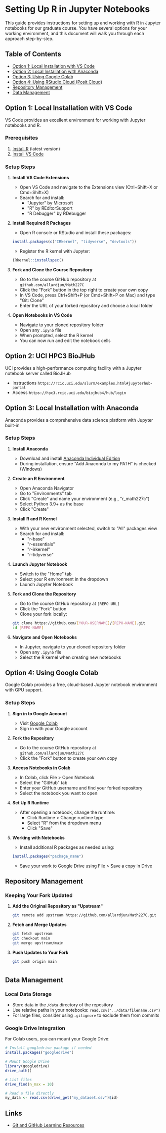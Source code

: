 # Setting Up R in Jupyter Notebooks

This guide provides instructions for setting up and working with R in Jupyter notebooks for our graduate course. You have several options for your working environment, and this document will walk you through each approach step-by-step.

## Table of Contents
- [Option 1: Local Installation with VS Code](#option-1-local-installation-with-vs-code)
- [Option 2: Local Installation with Anaconda](#option-2-local-installation-with-anaconda)
- [Option 3: Using Google Colab](#option-3-using-google-colab)
- [Option 4: Using RStudio Cloud (Posit Cloud)](#option-4-using-rstudio-cloud-posit-cloud)
- [Repository Management](#repository-management)
- [Data Management](#data-management)

## Option 1: Local Installation with VS Code

VS Code provides an excellent environment for working with Jupyter notebooks and R.

### Prerequisites
1. [Install R](https://cran.r-project.org/) (latest version)
2. [Install VS Code](https://code.visualstudio.com/)

### Setup Steps

1. **Install VS Code Extensions**
   - Open VS Code and navigate to the Extensions view (Ctrl+Shift+X or Cmd+Shift+X)
   - Search for and install:
     - "Jupyter" by Microsoft
     - "R" by REditorSupport
     - "R Debugger" by RDebugger

2. **Install Required R Packages**
   - Open R console or RStudio and install these packages:
   ```r
   install.packages(c("IRkernel", "tidyverse", "devtools"))
   ```
   - Register the R kernel with Jupyter:
   ```r
   IRkernel::installspec()
   ```

3. **Fork and Clone the Course Repository**
   - Go to the course GitHub repository at `github.com/allardjun/Math227C`
   - Click the "Fork" button in the top right to create your own copy
   - In VS Code, press Ctrl+Shift+P (or Cmd+Shift+P on Mac) and type "Git: Clone"
   - Enter the URL of your forked repository and choose a local folder

4. **Open Notebooks in VS Code**
   - Navigate to your cloned repository folder
   - Open any `.ipynb` file
   - When prompted, select the R kernel
   - You can now run and edit the notebook cells

## Option 2: UCI HPC3 BioJHub

UCI provides a high-performance computing facility with a Jupyter notebook server called BioJHub

* Instructions `https://rcic.uci.edu/slurm/examples.html#jupyterhub-portal`
* Access `https://hpc3.rcic.uci.edu/biojhub4/hub/login`


## Option 3: Local Installation with Anaconda

Anaconda provides a comprehensive data science platform with Jupyter built-in

### Setup Steps

1. **Install Anaconda**
   - Download and install [Anaconda Individual Edition](https://www.anaconda.com/products/individual)
   - During installation, ensure "Add Anaconda to my PATH" is checked (Windows)

2. **Create an R Environment**
   - Open Anaconda Navigator
   - Go to "Environments" tab
   - Click "Create" and name your environment (e.g., "r_math227c")
   - Select Python 3.9+ as the base
   - Click "Create"

3. **Install R and R Kernel**
   - With your new environment selected, switch to "All" packages view
   - Search for and install:
     - "r-base"
     - "r-essentials"
     - "r-irkernel"
     - "r-tidyverse"

4. **Launch Jupyter Notebook**
   - Switch to the "Home" tab
   - Select your R environment in the dropdown
   - Launch Jupyter Notebook

5. **Fork and Clone the Repository**
   - Go to the course GitHub repository at `[REPO URL]`
   - Click the "Fork" button
   - Clone your fork locally:
   ```bash
   git clone https://github.com/[YOUR-USERNAME]/[REPO-NAME].git
   cd [REPO-NAME]
   ```

6. **Navigate and Open Notebooks**
   - In Jupyter, navigate to your cloned repository folder
   - Open any `.ipynb` file
   - Select the R kernel when creating new notebooks

## Option 4: Using Google Colab

Google Colab provides a free, cloud-based Jupyter notebook environment with GPU support.

### Setup Steps

1. **Sign in to Google Account**
   - Visit [Google Colab](https://colab.research.google.com/)
   - Sign in with your Google account

2. **Fork the Repository**
   - Go to the course GitHub repository at `github.com/allardjun/Math227C`
   - Click the "Fork" button to create your own copy

3. **Access Notebooks in Colab**
   - In Colab, click File > Open Notebook
   - Select the "GitHub" tab
   - Enter your GitHub username and find your forked repository
   - Select the notebook you want to open

4. **Set Up R Runtime**
   - After opening a notebook, change the runtime:
     - Click Runtime > Change runtime type
     - Select "R" from the dropdown menu
     - Click "Save"

5. **Working with Notebooks**
   - Install additional R packages as needed using:
   ```r
   install.packages("package_name")
   ```
   - Save your work to Google Drive using File > Save a copy in Drive

## Repository Management

### Keeping Your Fork Updated

1. **Add the Original Repository as "Upstream"**
   ```bash
   git remote add upstream https://github.com/allardjun/Math227C.git
   ```

2. **Fetch and Merge Updates**
   ```bash
   git fetch upstream
   git checkout main
   git merge upstream/main
   ```

3. **Push Updates to Your Fork**
   ```bash
   git push origin main
   ```

#

## Data Management

### Local Data Storage

- Store data in the `/data` directory of the repository
- Use relative paths in your notebooks: `read.csv("../data/filename.csv")`
- For large files, consider using `.gitignore` to exclude them from commits

### Google Drive Integration

For Colab users, you can mount your Google Drive:

```r
# Install googledrive package if needed
install.packages("googledrive")

# Mount Google Drive
library(googledrive)
drive_auth()

# List files
drive_find(n_max = 10)

# Read a file directly
my_data <- read.csv(drive_get("my_dataset.csv")$id)
```


## Links


- [Git and GitHub Learning Resources](https://docs.github.com/en/get-started/quickstart/git-and-github-learning-resources)

